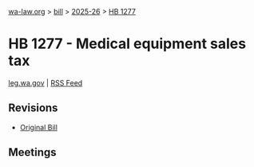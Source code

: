 [wa-law.org](/) > [bill](/bill/) > [2025-26](/bill/2025-26/) > [HB 1277](/bill/2025-26/hb/1277/)

# HB 1277 - Medical equipment sales tax
[leg.wa.gov](https://app.leg.wa.gov/billsummary?BillNumber=1277&Year=2025&Initiative=false) | [RSS Feed](./rss.xml)

## Revisions
* [Original Bill](1/)

## Meetings